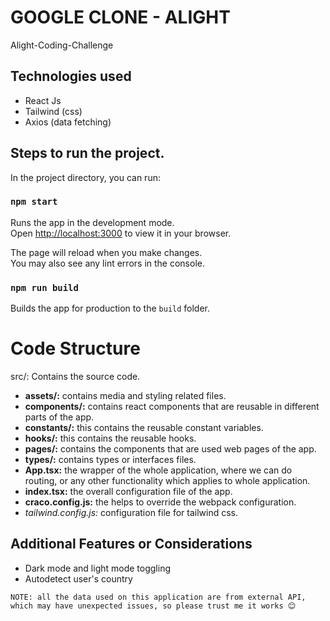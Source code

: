 # GOOGLE CLONE - ALIGHT 

Alight-Coding-Challenge

## Technologies used
 - React Js
 - Tailwind (css)
 - Axios (data fetching)

## Steps to run the project.
In the project directory, you can run:

### `npm start`

Runs the app in the development mode.\
Open [http://localhost:3000](http://localhost:3000) to view it in your browser.

The page will reload when you make changes.\
You may also see any lint errors in the console.

### `npm run build`

Builds the app for production to the `build` folder.

# Code Structure

src/: Contains the source code.

- **assets/:** contains media and styling related files.
- **components/:** contains react components that are reusable in different parts of the app.
- **constants/:** this contains the reusable constant variables.
- **hooks/:** this contains the reusable hooks.
- **pages/:** contains the components that are used web pages of the app.
- **types/:** contains types or interfaces files.
- **App.tsx:** the wrapper of the whole application, where we can do routing, or any other functionality which applies to whole application.
- **index.tsx:** the overall configuration file of the app.
- **craco.config.js:** the helps to override the webpack configuration.
- *tailwind.config.js:* configuration file for tailwind css.

## Additional Features or Considerations

- Dark mode and light mode toggling
- Autodetect user's country
 
``NOTE: all the data used on this application are from external API, which may have unexpected issues, so please trust me it works 😊``
